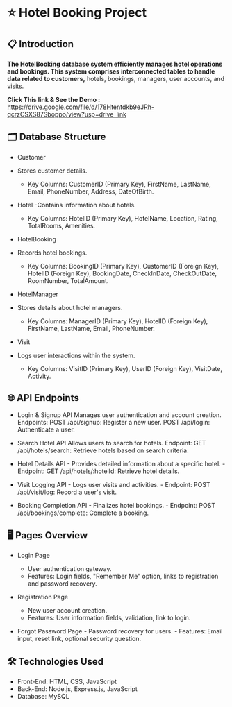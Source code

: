 # ⭐ Hotel Booking Project
## 📋 Introduction


**The HotelBooking database system efficiently manages hotel operations and bookings. This system comprises interconnected tables to handle data related to customers,** hotels, bookings, managers, user accounts, and visits.
 
 
 **Click This link & See the Demo :** https://drive.google.com/file/d/178Htentdkb9eJRh-qcrzCSXS87Sboppo/view?usp=drive_link


## 🗂️ Database Structure

   
  - Customer
  - Stores customer details.
    - Key Columns: CustomerID (Primary Key), FirstName, LastName, Email, PhoneNumber, Address, DateOfBirth.

  - Hotel
  -Contains information about hotels.
    - Key Columns: HotelID (Primary Key), HotelName, Location, Rating, TotalRooms, Amenities.

  - HotelBooking
  - Records hotel bookings.
    - Key Columns: BookingID (Primary Key), CustomerID (Foreign Key), HotelID (Foreign Key), BookingDate, CheckInDate, CheckOutDate, RoomNumber, TotalAmount.

  - HotelManager
  - Stores details about hotel managers.
       - Key Columns: ManagerID (Primary Key), HotelID (Foreign Key), FirstName, LastName, Email, PhoneNumber.

  - Visit
  - Logs user interactions within the system.
     - Key Columns: VisitID (Primary Key), UserID (Foreign Key), VisitDate, Activity.

## 🌐 API Endpoints

  - Login & Signup API
        Manages user authentication and account creation.
        Endpoints:
            POST /api/signup: Register a new user.
            POST /api/login: Authenticate a user.

- Search Hotel API
        Allows users to search for hotels.
        Endpoint: GET /api/hotels/search: Retrieve hotels based on search criteria.

- Hotel Details API
        - Provides detailed information about a specific hotel.
        - Endpoint: GET /api/hotels/:hotelId: Retrieve hotel details.

- Visit Logging API
        - Logs user visits and activities.
        - Endpoint: POST /api/visit/log: Record a user's visit.

- Booking Completion API
        - Finalizes hotel bookings.
        - Endpoint: POST /api/bookings/complete: Complete a booking.

## 🖥️ Pages Overview

   - Login Page
        - User authentication gateway.
        - Features: Login fields, "Remember Me" option, links to registration and password recovery.

   - Registration Page
        - New user account creation.
        - Features: User information fields, validation, link to login.

  - Forgot Password Page
        - Password recovery for users.
        - Features: Email input, reset link, optional security question.

## 🛠️ Technologies Used

  - Front-End: HTML, CSS, JavaScript
  - Back-End: Node.js, Express.js, JavaScript
  - Database: MySQL

